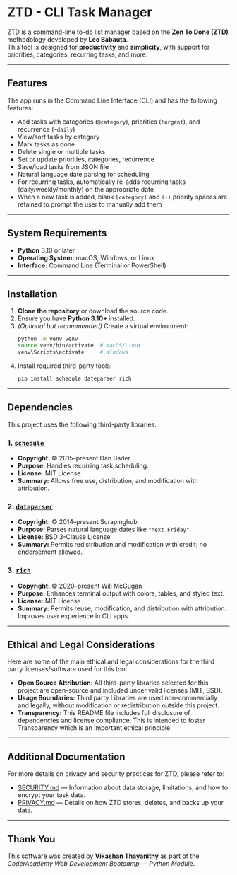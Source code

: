 # ZTD - CLI Task Manager

ZTD is a command-line to-do list manager based on the **Zen To Done (ZTD)** methodology developed by **Leo Babauta**.  
This tool is designed for **productivity** and **simplicity**, with support for priorities, categories, recurring tasks, and more.

---

## Features

The app runs in the Command Line Interface (CLI) and has the following features:

- Add tasks with categories (`@category`), priorities (`!urgent`), and recurrence (`~daily`)
- View/sort tasks by category
- Mark tasks as done
- Delete single or multiple tasks
- Set or update priorities, categories, recurrence
- Save/load tasks from JSON file
- Natural language date parsing for scheduling
- For recurring tasks, automatically re-adds recurring tasks (daily/weekly/monthly) on the appropriate date
- When a new task is added, blank `[category]` and `(-)` priority spaces are retained to prompt the user to manually add them

---

## System Requirements

- **Python** 3.10 or later  
- **Operating System:** macOS, Windows, or Linux  
- **Interface:** Command Line (Terminal or PowerShell)

---

## Installation

1. **Clone the repository** or download the source code.
2. Ensure you have **Python 3.10+** installed.
3. *(Optional but recommended)* Create a virtual environment:
   ```bash
   python -m venv venv
   source venv/bin/activate  # macOS/Linux
   venv\Scripts\activate     # Windows
   ```
4. Install required third-party tools:
   ```bash
   pip install schedule dateparser rich
   ```

---
## Dependencies

This project uses the following third-party libraries:

### 1\. [`schedule`](https://pypi.org/project/schedule/)
   - **Copyright:** © 2015–present Dan Bader  
   - **Purpose:** Handles recurring task scheduling.  
   - **License:** MIT License  
   - **Summary:** Allows free use, distribution, and modification with attribution.

### 2\. [`dateparser`](https://pypi.org/project/dateparser/)
   - **Copyright:** © 2014–present Scrapinghub  
   - **Purpose:** Parses natural language dates like `"next Friday"`.  
   - **License:** BSD 3-Clause License  
   - **Summary:** Permits redistribution and modification with credit; no endorsement allowed.

### 3\. [`rich`](https://pypi.org/project/rich/)
   - **Copyright:** © 2020–present Will McGugan  
   - **Purpose:** Enhances terminal output with colors, tables, and styled text.  
   - **License:** MIT License  
   - **Summary:** Permits reuse, modification, and distribution with attribution. Improves user experience in CLI apps.

---

## Ethical and Legal Considerations

Here are some of the main ethical and legal considerations for the third party licenses/software used for this tool. 

* **Open Source Attribution:** All third-party libraries selected for this project are open-source and included under valid licenses (MIT, BSD).
* **Usage Boundaries:** Third party Libraries are used non-commercially and legally, without modification or redistribution outside this project.
* **Transparency:** This README file includes full disclosure of dependencies and license compliance. This is intended to foster Transparency which is an important ethical principle. 

---

## Additional Documentation

For more details on privacy and security practices for ZTD, please refer to:

- [SECURITY.md](./SECURITY.md) — Information about data storage, limitations, and how to encrypt your task data.
- [PRIVACY.md](./PRIVACY.md) — Details on how ZTD stores, deletes, and backs up your data.

---

## Thank You

This software was created by **Vikashan Thayanithy** as part of the *CoderAcademy Web Development Bootcamp — Python Module*.
